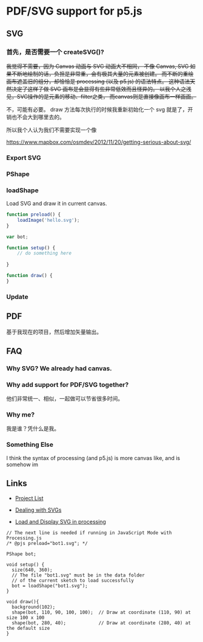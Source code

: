 # PDF/SVG support for p5.js

## SVG

### 首先，是否需要一个 createSVG()?

~~我觉得不需要，因为 Canvas 动画与 SVG 动画大不相同，
不像 Canvas, SVG 如果不断地绘制的话，负担是非常重，会有极其大量的元素被创建。
而不断的重绘画布遮盖旧的组分，却恰恰是 processing (以及 p5.js) 的语法特点。
这种语法天然决定了这样子做 SVG 画布是会显得有些非常低效而且怪异的。
以我个人之浅见，SVG操作的是元素的移动、filter之类，
而canvas则是直接像画布一样画画。~~

不，可能有必要。 draw 方法每次执行的时候我重新初始化一个 svg 就是了，开销也不会大到哪里去的。

所以我个人认为我们不需要实现一个像

https://www.mapbox.com/osmdev/2012/11/20/getting-serious-about-svg/


### Export SVG


### PShape

### loadShape

Load SVG and draw it in current canvas.

```javascript
function preload() {
    loadImage('hello.svg');
}

var bot;

function setup() {
    // do something here
    
}

function draw() {
}
```

### Update

## PDF

基于我现在的项目，然后增加矢量输出。

## FAQ

### Why SVG? We already had canvas.



### Why add support for PDF/SVG together?

他们非常统一、相似，一起做可以节省很多时间。

### Why me?

我是谁？凭什么是我。

### Something Else

I think the syntax of processing (and p5.js) is more canvas like,
and is somehow im

## Links

- [Project List](https://github.com/processing/processing/wiki/Project-List)

- [Dealing with SVGs](https://github.com/processing/p5.js/issues/458)

- [Load and Display SVG in processing](https://www.processing.org/examples/loaddisplaysvg.html)

```processing
// The next line is needed if running in JavaScript Mode with Processing.js
/* @pjs preload="bot1.svg"; */

PShape bot;

void setup() {
  size(640, 360);
  // The file "bot1.svg" must be in the data folder
  // of the current sketch to load successfully
  bot = loadShape("bot1.svg");
}

void draw(){
  background(102);
  shape(bot, 110, 90, 100, 100);  // Draw at coordinate (110, 90) at size 100 x 100
  shape(bot, 280, 40);            // Draw at coordinate (280, 40) at the default size
}
```
